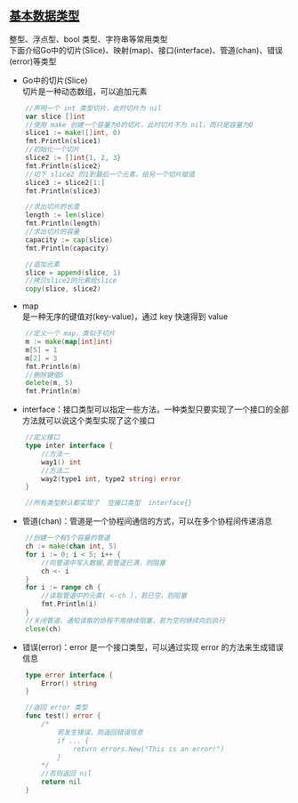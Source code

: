 ## [基本数据类型](基本类型.go)
整型、浮点型、bool 类型、字符串等常用类型  
下面介绍Go中的切片(Slice)、映射(map)、接口(interface)、管道(chan)、错误(error)等类型

- Go中的切片(Slice)  
切片是一种动态数组，可以追加元素
```Go
	//声明一个 int 类型切片，此时切片为 nil
	var slice []int
	//使用 make 创建一个容量为0的切片，此时切片不为 nil，而只是容量为0
	slice1 := make([]int, 0)
	fmt.Println(slice1)
	//初始化一个切片
	slice2 := []int{1, 2, 3}
	fmt.Println(slice2)
	//切下 slice2 的1到最后一个元素，给另一个切片赋值
	slice3 := slice2[1:]
	fmt.Println(slice3)

	//求出切片的长度
	length := len(slice)
	fmt.Println(length)
	//求出切片的容量
	capacity := cap(slice)
	fmt.Println(capacity)

	//追加元素
	slice = append(slice, 1)
	//拷贝slice2的元素给slice
	copy(slice, slice2)
```

- map  
是一种无序的键值对(key-value)，通过 key 快速得到 value
```Go
	//定义一个 map，类似于切片
	m := make(map[int]int)
	m[5] = 1
	m[2] = 3
	fmt.Println(m)
	//删除键值5
	delete(m, 5)
	fmt.Println(m)
```

- interface：接口类型可以指定一些方法，一种类型只要实现了一个接口的全部方法就可以说这个类型实现了这个接口
```Go
	//定义接口
	type inter interface {
		//方法一
		way1() int
		//方法二
		way2(type1 int, type2 string) error
	}

	//所有类型默认都实现了  空接口类型  interface{}
```

- 管道(chan)：管道是一个协程间通信的方式，可以在多个协程间传递消息
```Go
	//创建一个有5个容量的管道
	ch := make(chan int, 5)
	for i := 0; i < 5; i++ {
		//向管道中写入数据,若管道已满，则阻塞
		ch <- i
	}
	for i := range ch {
		//读取管道中的元素( <-ch )，若已空，则阻塞
		fmt.Println(i)
	}
	//关闭管道，通知读取的协程不用继续阻塞，若为空则继续向后执行
	close(ch)
```

- 错误(error)：error 是一个接口类型，可以通过实现 error 的方法来生成错误信息
```Go
	type error interface {
		Error() string
	}

	//返回 error 类型
	func test() error {
		/*
			若发生错误，则返回错误信息
			if ... {
				return errors.New("This is an error!")
			}
		*/
		//否则返回 nil
		return nil
	}
```
